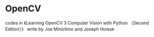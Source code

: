 # OpenCV
codes in 《Learning OpenCV 3 Computer Vision with Python （Second Edition）》 write by Joe Minichino and Joseph Howse
